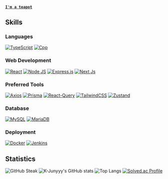 #### [```I'm a teapot```](https://developer.mozilla.org/en-US/docs/Web/HTTP/Status/418)

## Skills
### Languages
[![TypeScript](https://img.shields.io/badge/TypeScript-3178C6?style=flat-square&logo=TypeScript&logoColor=white)](https://www.typescriptlang.org/)
[![Cpp](https://img.shields.io/badge/C++-00589D?style=flat-square&logo=c%2B%2B&logoColor=white)](https://cplusplus.com/)

### Web Development
[![React](https://img.shields.io/badge/React-00CCFF?style=flat-square&logo=React&logoColor=white)](https://react.dev/)
[![Node JS](https://img.shields.io/badge/Node.js-339933?style=flat-square&logo=Node.js&logoColor=white)](https://nodejs.org/en)
[![Express.js](https://img.shields.io/badge/express.js-339933?style=flat-square&logo=Express&logoColor=white)](https://expressjs.com/)
[![Next Js](https://img.shields.io/badge/Next.js-363636?style=flat-square&logo=Next.js&logoColor=white)](https://nextjs.org/)
<!-- ![TailwindCSS](https://img.shields.io/badge/Tailwindcss-06B6D4?style=flat-square&logo=Tailwindcss&logoColor=white) --->

### Preferred Tools
[![Axios](https://img.shields.io/badge/Axios-5A29E4?style=flat-square&logo=axios&logoColor=white)](https://axios-http.com/)
[![Prisma](https://img.shields.io/badge/Prisma-2D3748?style=flat-square&logo=prisma&logoColor=white)](https://www.prisma.io/?via=start&gad_source=1)
[![React-Query](https://img.shields.io/badge/React_Query-FF4154?style=flat-square&logo=react-query&logoColor=white)](https://tanstack.com/query/v3)
[![TailwindCSS](https://img.shields.io/badge/TailwindCSS-06B6D4?style=flat-square&logo=tailwindcss&logoColor=white)](https://tailwindcss.com/)
[![Zustand](https://img.shields.io/badge/Zustand-335061?style=flat-square&logo=zustand&logoColor=white)](https://zustand-demo.pmnd.rs/)

### Database
[![MySQL](https://img.shields.io/badge/MySQL-4479A1?style=flat-square&logo=MySQL&logoColor=white)](https://www.mysql.com/)
[![MariaDB](https://img.shields.io/badge/MariaDB-003545?style=flat-square&logo=MariaDB&logoColor=white)](https://mariadb.org/)

### Deployment
[![Docker](https://img.shields.io/badge/Docker-2496ED?style=flat-square&logo=Docker&logoColor=white)](https://docs.docker.com/)
[![Jenkins](https://img.shields.io/badge/Jenkins-335061?style=flat-square&logo=Jenkins&logoColor=white)](https://www.jenkins.io/)

## Statistics
![GitHub Steak](https://github-readme-streak-stats.herokuapp.com?user=park-minhyeong&theme=dracula&hide_border=true)
![K-Junyyy's GitHub stats](https://github-readme-stats.vercel.app/api?username=park-minhyeong&show_icons=true&theme=dracula)
![Top Langs](https://github-readme-stats.vercel.app/api/top-langs/?username=park-minhyeong&layout=compact&theme=dracula)
[![Solved.ac Profile](http://mazassumnida.wtf/api/generate_badge?boj=duncan1409)](https://solved.ac/duncan1409)
